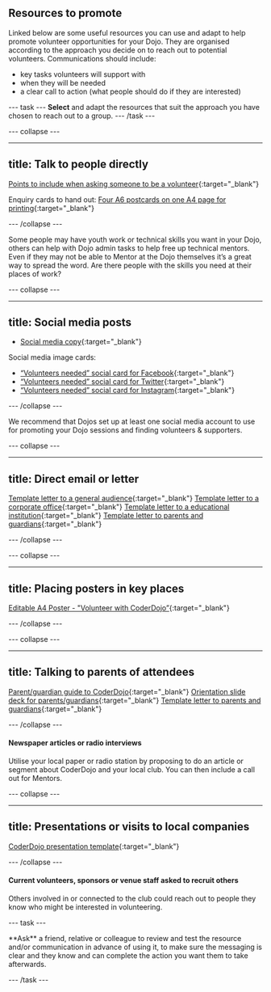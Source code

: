 ## Resources to promote

Linked below are some useful resources you can use and adapt to help promote volunteer opportunities for your Dojo. They are organised according to the approach you decide on to reach out to potential volunteers. Communications should include: 
+ key tasks volunteers will support with
+ when they will be needed
+ a clear call to action (what people should do if they are interested)


--- task ---
**Select** and adapt the resources that suit the approach you have chosen to reach out to a group.
--- /task ---

--- collapse ---

---
title: Talk to people directly
---

[Points to include when asking someone to be a volunteer](https://help.coderdojo.com/cdkb/s/article/Things-to-consider-when-asking-someone-to-volunteer){:target="_blank"}

Enquiry cards to hand out:
[Four A6 postcards on one A4 page for printing](https://drive.google.com/file/d/1yWqghhkQ5C1n27uY_jSCrNb8SZfpSpG2/view){:target="_blank"}



--- /collapse ---

Some people may have youth work or technical  skills you want in your Dojo, others can help with Dojo admin tasks to help free up technical mentors.  Even if they may not be able to Mentor at the Dojo themselves it’s a great way to spread the word. Are there people with the skills you need at their places of work?

--- collapse ---

---
title: Social media posts
---
+ [Social media copy](https://help.coderdojo.com/cdkb/s/article/Social-media-images-and-text-to-recruit-volunteers){:target="_blank"}
  
Social media image cards:
+ [“Volunteers needed” social card for Facebook](https://drive.google.com/drive/folders/1wCwrfbhq-IG_L2wvo0ae-osf0z3I6a59){:target="_blank"}
+ [“Volunteers needed” social card for Twitter](https://drive.google.com/drive/folders/1w0Cxhk9VNJCVX-d25FR_ITBki3TeD1mM?usp=sharing){:target="_blank"}
+ [“Volunteers needed” social card for Instagram](https://drive.google.com/drive/folders/1bstv3sWWJsu-4BSVGGhWpD2AAKOWmm7o){:target="_blank"}



--- /collapse ---

We recommend that Dojos set up at least one social media account to use for promoting your Dojo sessions and finding volunteers & supporters.

--- collapse ---

---
title: Direct email or letter
---

[Template letter to a general audience](https://help.coderdojo.com/cdkb/s/article/Template-letter-for-finding-mentors-volunteers-general){:target="_blank"}
[Template letter to a corporate office](https://help.coderdojo.com/cdkb/s/article/Template-letter-for-finding-mentors-corporate-office){:target="_blank"}
[Template letter to a educational institution](https://help.coderdojo.com/cdkb/s/article/Template-letter-for-finding-mentors-educational-institution){:target="_blank"}
[Template letter to parents and guardians](https://help.coderdojo.com/cdkb/s/article/Template-letter-for-recruiting-parents-and-guardians-as-volunteers){:target="_blank"}

--- /collapse ---


--- collapse ---

---
title: Placing posters in key places
---
[Editable A4 Poster - "Volunteer with CoderDojo”](https://help.coderdojo.com/cdkb/s/article/Poster-and-printable-cards-to-recruit-volunteers){:target="_blank"}

--- /collapse ---

--- collapse ---

---
title: Talking to parents of attendees
---
[Parent/guardian guide to CoderDojo](https://help.coderdojo.com/cdkb/s/article/Parents-guide-to-CoderDojo){:target="_blank"}
[Orientation slide deck for parents/guardians](https://help.coderdojo.com/cdkb/s/article/Orientation-for-parents-and-guardians-slide-deck){:target="_blank"}
[Template letter to parents and guardians](https://help.coderdojo.com/cdkb/s/article/Template-letter-for-recruiting-parents-and-guardians-as-volunteers){:target="_blank"}

--- /collapse ---

#### Newspaper articles or radio interviews

Utilise your local paper or radio station by proposing to do an article or segment about CoderDojo and your local club. You can then include a call out for Mentors.


--- collapse ---

---
title: Presentations or visits to local companies
---

[CoderDojo presentation template](https://help.coderdojo.com/cdkb/s/article/CoderDojo-presentation-template){:target="_blank"}

--- /collapse ---

#### Current volunteers, sponsors or venue staff asked to recruit others

Others involved in or connected to the club could reach out to people they know who might be interested in volunteering.

--- task ---

<div style="display: flex; flex-wrap: wrap">
<div style="flex-basis: 175px; flex-grow: 1">  
**Ask** a friend, relative or colleague to review and test the resource and/or communication in advance of using it, to make sure the messaging is clear and they know and can complete the action you want them to take afterwards.
</div>
</div>

--- /task ---







